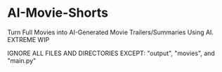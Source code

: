# AI-Movie-Shorts
Turn Full Movies into AI-Generated Movie Trailers/Summaries Using AI. EXTREME WIP

IGNORE ALL FILES AND DIRECTORIES EXCEPT: "output", "movies", and "main.py"
